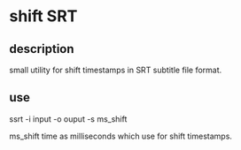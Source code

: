 # shift SRT

## description
small utility for shift timestamps in SRT subtitle file format.

## use

ssrt -i input -o ouput -s ms_shift

ms_shift time as milliseconds which use for shift timestamps.
